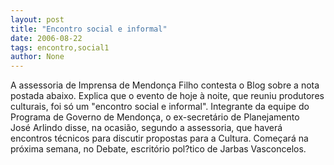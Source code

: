```yaml
---
layout: post
title: "Encontro social e informal"
date: 2006-08-22
tags: encontro,social1
author: None
---
```


A assessoria de Imprensa de Mendonça Filho contesta o Blog&nbsp;sobre&nbsp;a nota postada abaixo.
Explica que o evento de hoje&nbsp;à noite, que reuniu produtores culturais, foi só um \"encontro social e informal\". 
Integrante da equipe do Programa de Governo de Mendonça, o ex-secretário de Planejamento José&nbsp;Arlindo disse, na ocasião,&nbsp;segundo a assessoria, que haverá encontros técnicos para discutir propostas para a Cultura.
Começará na próxima semana, no Debate, escritório pol?tico de Jarbas Vasconcelos.  